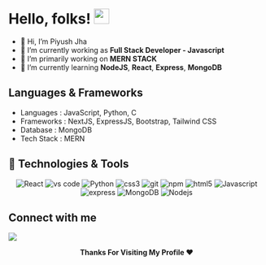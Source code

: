 # Hello, folks! <img src="https://raw.githubusercontent.com/MartinHeinz/MartinHeinz/master/wave.gif" width="30px" height="30px">

- 👋 Hi, I’m Piyush Jha
- 🔭 I’m currently working as **Full Stack Developer - Javascript**
- 🔭 I’m primarily working on **MERN STACK**
- 🌱 I’m currently learning **NodeJS**, **React**, **Express**, **MongoDB**

## Languages & Frameworks

- Languages : JavaScript, Python, C
- Frameworks : NextJS, ExpressJS, Bootstrap, Tailwind CSS
- Database : MongoDB
- Tech Stack : MERN

## 🔧 Technologies & Tools

<p align="center">
  <img alt="React" src="https://img.shields.io/badge/-React-45b8d8?style=flat-square&logo=react&logoColor=white" />
  <img alt="vs code" src="https://img.shields.io/badge/-VS_Code-2088FF?style=flat-square&logo=visual-studio-code&logoColor=white" />
  <img alt="Python" src="https://img.shields.io/badge/-Python-1a73e8?style=flat-square&logo=python&logoColor=white" />
  <img alt="css3" src="https://img.shields.io/badge/-CSS3-FB542B?style=flat-square&logo=css3&logoColor=white" />
  <img alt="git" src="https://img.shields.io/badge/-Git-F05032?style=flat-square&logo=git&logoColor=white" />
  <img alt="npm" src="https://img.shields.io/badge/-NPM-CB3837?style=flat-square&logo=npm&logoColor=white" />
  <img alt="html5" src="https://img.shields.io/badge/-HTML5-E34F26?style=flat-square&logo=html5&logoColor=white" />
  <img alt="Javascript" src="https://img.shields.io/badge/-Javascript-EC4A3F?style=flat-square&logo=javascript&logoColor=white" />
  <img alt="express" src="https://img.shields.io/badge/-Express-F9A03C?style=flat-square&logo=express&logoColor=white" />
  <img alt="MongoDB" src="https://img.shields.io/badge/-MongoDB-13aa52?style=flat-square&logo=mongodb&logoColor=white" />
  <img alt="Nodejs" src="https://img.shields.io/badge/-Nodejs-43853d?style=flat-square&logo=Node.js&logoColor=white" />
</p>

## Connect with me

 [<img src="https://img.shields.io/badge/linkedin-%230077B5.svg?&style=for-the-badge&logo=linkedin&logoColor=white" />](https://www.linkedin.com/in/piyushjha06/) 

<p align="center">
  <b>Thanks For Visiting My Profile ❤️</b>
</p>

<!---
probies/probies is a ✨ special ✨ repository because its `README.md` (this file) appears on your GitHub profile.
You can click the Preview link to take a look at your changes.
--->
